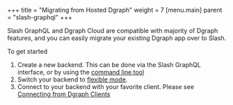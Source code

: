 +++
title = "Migrating from Hosted Dgraph"
weight = 7
[menu.main]
    parent = "slash-graphql"
+++

Slash GraphQL and Dgraph Cloud are compatible with majority of Dgraph features,
and you can easily migrate your existing Dgraph app over to Slash.

To get started

1. Create a new backend. This can be done via the Slash GraphQL interface, or by using the [command line tool](https://www.npmjs.com/package/slash-graphql)
2. Switch your backend to [flexible mode](/admin/backend-modes#flexible-mode).
3. Connect to your backend with your favorite client. Please see [Connecting from Dgraph Clients](/advanced-queries#connecting-from-dgraph-clients)
